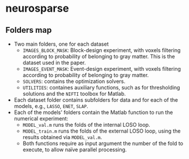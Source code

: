 # neurosparse

## Folders map

* Two main folders, one for each dataset
	* `IMAGES_BLOCK_MASK`: Block-design experiment, with voxels filtering according to probability of belonging to gray matter. This is the dataset used in the paper.
	* `IMAGES_EVENT_MASK`: Event-design experiment, with voxels filtering according to probability of belonging to gray matter.
	* `SOLVERS`: contains the optimization solvers.
	* `UTILITIES`: containes auxiliary functions, such as for thresholding solutions and the `NIFTI` toolbox for Matlab.
* Each dataset folder contains subfolders for data and for each of the models, e.g., `LASSO`, `ENET`, `SLAP`.
* Each of the models' folders contain the Matlab function to run the numerical experiment:
	* `MODEL_val.m` runs the folds of the internal LOSO loop.
	* `MODEL_train.m` runs the folds of the external LOSO loop, using the results obtained via `MODEL_val.m`.
	* Both functions require as input argument the number of the fold to execute, to allow na&iuml;ve parallel processing.